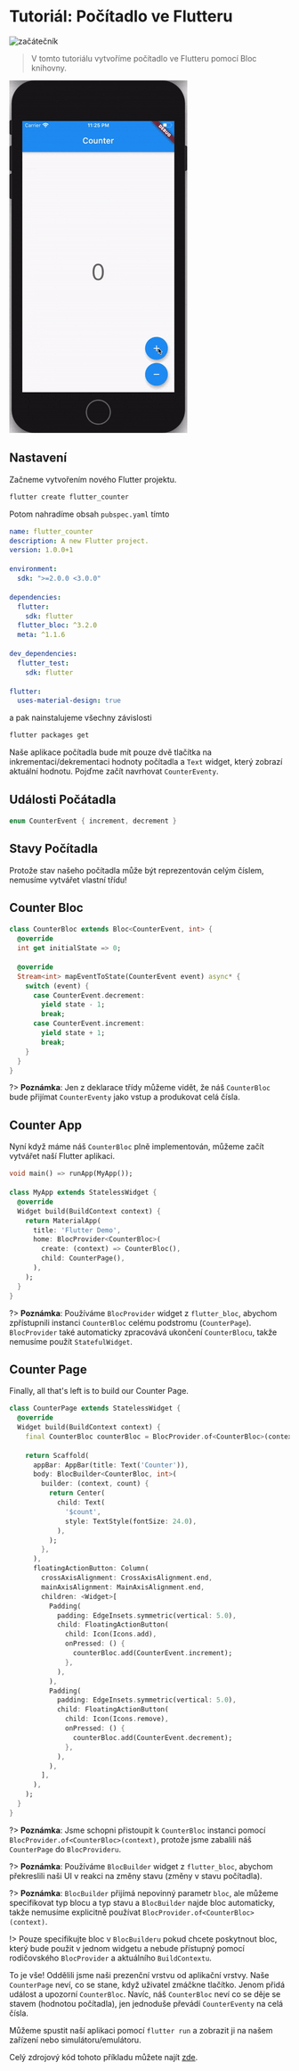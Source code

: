 # Tutoriál: Počítadlo ve Flutteru

![začátečník](https://img.shields.io/badge/úroveň-začátečník-green.svg)

> V tomto tutoriálu vytvoříme počítadlo ve Flutteru pomocí Bloc knihovny.

![demo](../assets/gifs/flutter_counter.gif)

## Nastavení

Začneme vytvořením nového Flutter projektu.

```bash
flutter create flutter_counter
```

Potom nahradíme obsah `pubspec.yaml` tímto

```yaml
name: flutter_counter
description: A new Flutter project.
version: 1.0.0+1

environment:
  sdk: ">=2.0.0 <3.0.0"

dependencies:
  flutter:
    sdk: flutter
  flutter_bloc: ^3.2.0
  meta: ^1.1.6

dev_dependencies:
  flutter_test:
    sdk: flutter

flutter:
  uses-material-design: true
```

a pak nainstalujeme všechny závislosti

```bash
flutter packages get
```

Naše aplikace počítadla bude mít pouze dvě tlačítka na inkrementaci/dekrementaci hodnoty počítadla a `Text` widget, který zobrazí aktuální hodnotu. Pojďme začít navrhovat `CounterEventy`.

## Události Počátadla

```dart
enum CounterEvent { increment, decrement }
```

## Stavy Počítadla

Protože stav našeho počítadla může být reprezentován celým číslem, nemusíme vytvářet vlastní třídu!

## Counter Bloc

```dart
class CounterBloc extends Bloc<CounterEvent, int> {
  @override
  int get initialState => 0;

  @override
  Stream<int> mapEventToState(CounterEvent event) async* {
    switch (event) {
      case CounterEvent.decrement:
        yield state - 1;
        break;
      case CounterEvent.increment:
        yield state + 1;
        break;
    }
  }
}
```

?> **Poznámka**: Jen z deklarace třídy můžeme vidět, že náš `CounterBloc` bude přijímat `CounterEventy` jako vstup a produkovat celá čísla.

## Counter App

Nyní když máme náš `CounterBloc` plně implementován, můžeme začít vytvářet naší Flutter aplikaci.

```dart
void main() => runApp(MyApp());

class MyApp extends StatelessWidget {
  @override
  Widget build(BuildContext context) {
    return MaterialApp(
      title: 'Flutter Demo',
      home: BlocProvider<CounterBloc>(
        create: (context) => CounterBloc(),
        child: CounterPage(),
      ),
    );
  }
}
```

?> **Poznámka**: Používáme `BlocProvider` widget z `flutter_bloc`, abychom zpřístupnili instanci `CounterBloc` celému podstromu (`CounterPage`). `BlocProvider` také automaticky zpracovává ukončení `CounterBlocu`, takže nemusíme použít `StatefulWidget`.

## Counter Page

Finally, all that's left is to build our Counter Page.

```dart
class CounterPage extends StatelessWidget {
  @override
  Widget build(BuildContext context) {
    final CounterBloc counterBloc = BlocProvider.of<CounterBloc>(context);

    return Scaffold(
      appBar: AppBar(title: Text('Counter')),
      body: BlocBuilder<CounterBloc, int>(
        builder: (context, count) {
          return Center(
            child: Text(
              '$count',
              style: TextStyle(fontSize: 24.0),
            ),
          );
        },
      ),
      floatingActionButton: Column(
        crossAxisAlignment: CrossAxisAlignment.end,
        mainAxisAlignment: MainAxisAlignment.end,
        children: <Widget>[
          Padding(
            padding: EdgeInsets.symmetric(vertical: 5.0),
            child: FloatingActionButton(
              child: Icon(Icons.add),
              onPressed: () {
                counterBloc.add(CounterEvent.increment);
              },
            ),
          ),
          Padding(
            padding: EdgeInsets.symmetric(vertical: 5.0),
            child: FloatingActionButton(
              child: Icon(Icons.remove),
              onPressed: () {
                counterBloc.add(CounterEvent.decrement);
              },
            ),
          ),
        ],
      ),
    );
  }
}
```

?> **Poznámka**: Jsme schopni přistoupit k `CounterBloc` instanci pomocí `BlocProvider.of<CounterBloc>(context)`, protože jsme zabalili náš `CounterPage` do `BlocProvideru`.

?> **Poznámka**: Používáme `BlocBuilder` widget z `flutter_bloc`, abychom překreslili naši UI v reakci na změny stavu (změny v stavu počítadla).

?> **Poznámka**: `BlocBuilder` přijímá nepovinný parametr `bloc`, ale můžeme specifikovat typ blocu a typ stavu a `BlocBuilder` najde bloc automaticky, takže nemusíme explicitně používat `BlocProvider.of<CounterBloc>(context)`.

!> Pouze specifikujte bloc v `BlocBuilderu` pokud chcete poskytnout bloc, který bude použit v jednom widgetu a nebude přístupný pomocí rodičovského `BlocProvider` a aktuálního `BuildContextu`.

To je vše! Oddělili jsme naši prezenční vrstvu od aplikační vrstvy. Naše `CounterPage` neví, co se stane, když uživatel zmáčkne tlačítko. Jenom přidá událost a upozorní `CounterBloc`. Navíc, náš `CounterBloc` neví co se děje se stavem (hodnotou počítadla), jen jednoduše převádí `CounterEventy` na celá čísla.

Můžeme spustit naší aplikaci pomocí `flutter run` a zobrazit ji na našem zařízení nebo simulátoru/emulátoru.

Celý zdrojový kód tohoto příkladu můžete najít [zde](https://github.com/felangel/Bloc/tree/master/packages/flutter_bloc/example).
